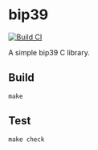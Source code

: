 # bip39

[![Build CI][1]][2]

A simple bip39 C library. 

## Build

```
make
```

## Test

```
make check
```

[1]: https://github.com/goTomain/bip39/workflows/Build%20CI/badge.svg
[2]: https://github.com/goTomain/bip39/actions?query=workflow%3A%22Build+CI%22
